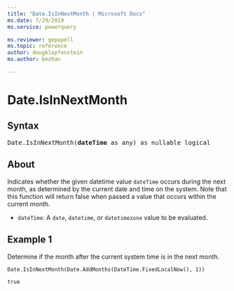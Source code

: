```yaml
---
title: "Date.IsInNextMonth | Microsoft Docs"
ms.date: 7/29/2019
ms.service: powerquery

ms.reviewer: gepopell
ms.topic: reference
author: dougklopfenstein
ms.author: bezhan

---
```

# Date.IsInNextMonth

## Syntax

<pre>
Date.IsInNextMonth(<b>dateTime</b> as any) as nullable logical
</pre>
  
## About  
Indicates whether the given datetime value `dateTime` occurs during the next month, as determined by the current date and time on the system. Note that this function will return false when passed a value that occurs within the current month. <ul> <li><code>dateTime</code>: A <code>date</code>, <code>datetime</code>, or <code>datetimezone</code> value to be evaluated.</li> </ul>

## Example 1
Determine if the month after the current system time is in the next month.

```powerquery-m
Date.IsInNextMonth(Date.AddMonths(DateTime.FixedLocalNow(), 1))
```

`true`
